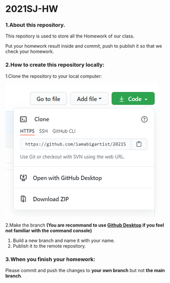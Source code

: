 # 2021SJ-HW

### 1.About this repository.

This repoitory is used to store all the Homework of our class.

Put your homework result inside and commit, push to publish it so that we check your homework.

### 2.How to create this repository locally:

1.Clone the repository to your local computer:

![](https://github.com/iamabigartist/2021SJ-HW/blob/main/images/Clone.png)

2.Make the branch **(You are recommand to use [Github Desktop](https://desktop.github.com/) if you feel not familiar with the command console)**

1. Build a new branch and name it with your name.
2. Publish it to the remote repository.

### 3.When you finish your homework:

Please commit and push the changes to **your own branch** but not **the main branch**.





